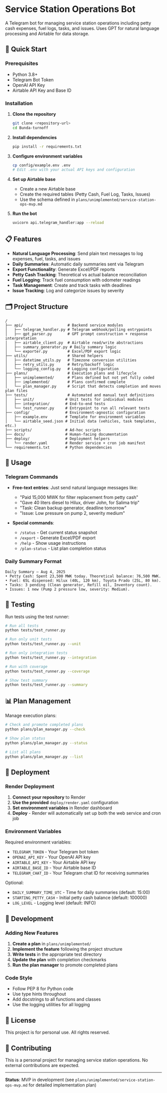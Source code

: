 # Service Station Operations Bot

A Telegram bot for managing service station operations including petty cash expenses, fuel logs, tasks, and issues. Uses GPT for natural language processing and Airtable for data storage.

## 🚀 Quick Start

### Prerequisites

- Python 3.8+
- Telegram Bot Token
- OpenAI API Key
- Airtable API Key and Base ID

### Installation

1. **Clone the repository**
   ```bash
   git clone <repository-url>
   cd Bunda-turnoff
   ```

2. **Install dependencies**
   ```bash
   pip install -r requirements.txt
   ```

3. **Configure environment variables**
   ```bash
   cp config/example.env .env
   # Edit .env with your actual API keys and configuration
   ```

4. **Set up Airtable base**
   - Create a new Airtable base
   - Create the required tables (Petty Cash, Fuel Log, Tasks, Issues)
   - Use the schema defined in `plans/unimplemented/service-station-ops-mvp.md`

5. **Run the bot**
   ```bash
   uvicorn api.telegram_handler:app --reload
   ```

## 📋 Features

- **Natural Language Processing**: Send plain text messages to log expenses, fuel, tasks, and issues
- **Daily Summaries**: Automatic daily summaries sent via Telegram
- **Export Functionality**: Generate Excel/PDF reports
- **Petty Cash Tracking**: Theoretical vs actual balance reconciliation
- **Fuel Logging**: Track fuel consumption with odometer readings
- **Task Management**: Create and track tasks with deadlines
- **Issue Tracking**: Log and categorize issues by severity

## 🗂️ Project Structure

```
/
├── api/                    # Backend service modules
│   ├── telegram_handler.py # Telegram webhook/polling entrypoints
│   ├── gpt_parser.py       # GPT prompt construction + response interpretation
│   ├── airtable_client.py  # Airtable read/write abstractions
│   ├── summary_generator.py # Daily summary logic
│   └── exporter.py         # Excel/PDF export logic
├── utils/                  # Shared helpers
│   ├── datetime_utils.py   # Timezone conversion utilities
│   ├── retry_utils.py      # Retry/backoff logic
│   └── logging_config.py   # Logging configuration
├── plans/                  # Execution plans and lifecycle
│   ├── unimplemented/      # Plans defined but not yet fully coded
│   ├── implemented/        # Plans confirmed complete
│   └── plan_manager.py     # Script that detects completion and moves plan files
├── tests/                  # Automated and manual test definitions
│   ├── unit/              # Unit tests for individual modules
│   ├── integration/       # End-to-end tests
│   └── test_runner.py     # Entrypoint to run all relevant tests
├── config/                # Environment-agnostic configuration
│   ├── example.env        # Template for environment variables
│   └── airtable_seed.json # Initial data (vehicles, task templates, etc.)
├── scripts/               # Ad-hoc scripts
├── docs/                  # Human-facing documentation
├── deploy/                # Deployment helpers
│   └── render.yaml        # Render service + cron job manifest
└── requirements.txt       # Python dependencies
```

## 🤖 Usage

### Telegram Commands

- **Free-text entries**: Just send natural language messages like:
  - "Paid 15,000 MWK for filter replacement from petty cash"
  - "Gave 40 liters diesel to Hilux, driver John, for Salima trip"
  - "Task: Clean backup generator, deadline tomorrow"
  - "Issue: Low pressure on pump 2, severity medium"

- **Special commands**:
  - `/status` - Get current status snapshot
  - `/export` - Generate Excel/PDF export
  - `/help` - Show usage instructions
  - `/plan-status` - List plan completion status

### Daily Summary Format

```
Daily Summary – Aug 4, 2025
• Petty Cash: Spent 23,500 MWK today. Theoretical balance: 76,500 MWK.
• Fuel: 65L dispensed: Hilux (40L, 120 km), Toyota Prado (25L, 80 km).
• Tasks: 3 pending (Clean generator, Refill oil, Inventory count).
• Issues: 1 new (Pump 2 pressure low, severity: Medium).
```

## 🧪 Testing

Run tests using the test runner:

```bash
# Run all tests
python tests/test_runner.py

# Run only unit tests
python tests/test_runner.py --unit

# Run only integration tests
python tests/test_runner.py --integration

# Run with coverage
python tests/test_runner.py --coverage

# Show test summary
python tests/test_runner.py --summary
```

## 📊 Plan Management

Manage execution plans:

```bash
# Check and promote completed plans
python plans/plan_manager.py --check

# Show plan status
python plans/plan_manager.py --status

# List all plans
python plans/plan_manager.py --list
```

## 🚀 Deployment

### Render Deployment

1. **Connect your repository** to Render
2. **Use the provided** `deploy/render.yaml` configuration
3. **Set environment variables** in Render dashboard
4. **Deploy** - Render will automatically set up both the web service and cron job

### Environment Variables

Required environment variables:
- `TELEGRAM_TOKEN` - Your Telegram bot token
- `OPENAI_API_KEY` - Your OpenAI API key
- `AIRTABLE_API_KEY` - Your Airtable API key
- `AIRTABLE_BASE_ID` - Your Airtable base ID
- `TELEGRAM_CHAT_ID` - Your Telegram chat ID for receiving summaries

Optional:
- `DAILY_SUMMARY_TIME_UTC` - Time for daily summaries (default: 15:00)
- `STARTING_PETTY_CASH` - Initial petty cash balance (default: 100000)
- `LOG_LEVEL` - Logging level (default: INFO)

## 🔧 Development

### Adding New Features

1. **Create a plan** in `plans/unimplemented/`
2. **Implement the feature** following the project structure
3. **Write tests** in the appropriate test directory
4. **Update the plan** with completion checkmarks
5. **Run the plan manager** to promote completed plans

### Code Style

- Follow PEP 8 for Python code
- Use type hints throughout
- Add docstrings to all functions and classes
- Use the logging utilities for all logging

## 📝 License

This project is for personal use. All rights reserved.

## 🤝 Contributing

This is a personal project for managing service station operations. No external contributions are expected.

---

**Status**: MVP in development (see `plans/unimplemented/service-station-ops-mvp.md` for detailed implementation plan) 